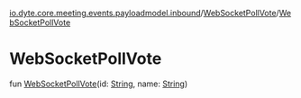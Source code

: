 [io.dyte.core.meeting.events.payloadmodel.inbound](../index.md)/[WebSocketPollVote](index.md)/[WebSocketPollVote](-web-socket-poll-vote.md)

# WebSocketPollVote


fun [WebSocketPollVote](-web-socket-poll-vote.md)(id: [String](https://kotlinlang.org/api/latest/jvm/stdlib/kotlin/-string/index.html), name: [String](https://kotlinlang.org/api/latest/jvm/stdlib/kotlin/-string/index.html))

